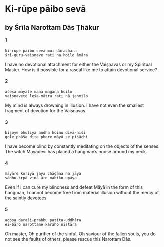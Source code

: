 # Ki-rūpe pāibo sevā

## by Śrīla Narottam Dās Ṭhākur

#### 1

    ki-rūpe pāibo sevā mui durāchāra
    śrī-guru-vaiṣṇave rati na hoilo āmāra

I have no devotional attachment for either the Vaiṣṇavas or my Spiritual Master. How is it possible for a rascal like me to attain devotional service?

#### 2

    aśeṣa māyāte mana magana hoilo
    vaiṣṇavete leśa-mātra rati nā janmilo

My mind is always drowning in illusion. I have not even the smallest fragment of devotion for the Vaiṣṇavas.

#### 3

    biṣoye bhuliya andha hoinu divā-niśi
    gole phā̐sa dite phere māyā se piśāchī

I have become blind by constantly meditating on the objects of the senses. The witch Māyādevī has placed a hangman’s noose around my neck.

#### 4

    māyāre koriyā jaya chāḍāna na jāya
    sādhu-kṛpā vinā āro nahiko upāya

Even if I can cure my blindness and defeat Māyā in the form of this hangman, I cannot become free from material illusion without the mercy of the saintly devotees.

#### 5

    adoṣa daraśi-prabhu patita-uddhāra
    ei-bāro narottame karaho nistāra

Oh master, Oh purifier of the sinful, Oh saviour of the fallen souls, you do not see the faults of others, please rescue this Narottam Dās.

